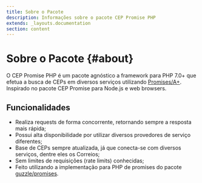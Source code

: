 ```yaml
---
title: Sobre o Pacote
description: Informações sobre o pacote CEP Promise PHP
extends: _layouts.documentation
section: content
---
```


# Sobre o Pacote {#about}

O CEP Promise PHP é um pacote agnóstico a framework para PHP 7.0+ que efetua a busca de CEPs em 
diversos serviços utilizando [Promises/A+](https://promisesaplus.com/). Inspirado no pacote 
CEP Promise para Node.js e web browsers.

## Funcionalidades

- Realiza requests de forma concorrente, retornando sempre a resposta mais rápida;
- Possui alta disponibilidade por utilizar diversos provedores de serviço diferentes;
- Base de CEPs sempre atualizada, já que conecta-se com diversos serviços, dentre eles os Correios;
- Sem limites de requisições (rate limits) conhecidas;
- Feito utilizando a implementação para PHP de promises do pacote [guzzle/promises](https://github.com/guzzle/promises).
